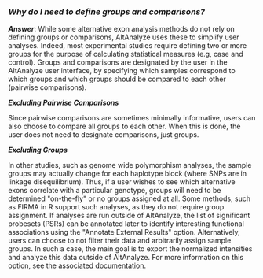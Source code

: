 ### _Why do I need to define groups and comparisons?_ ###

_**Answer**_: While some alternative exon analysis methods do not rely on defining groups or comparisons, AltAnalyze uses these to simplify user analyses. Indeed, most experimental studies require defining two or more groups for the purpose of calculating statistical measures (e.g, case and control). Groups and comparisons are designated by the user in the AltAnalyze user interface, by specifying which samples correspond to which groups and which groups should be compared to each other (pairwise comparisons).

_**Excluding Pairwise Comparisons**_

Since pairwise comparisons are sometimes minimally informative, users can also choose to compare all groups to each other. When this is done, the user does not need to designate comparisons, just groups.

_**Excluding Groups**_

In other studies, such as genome wide polymorphism analyses, the sample groups may actually change for each haplotype block (where SNPs are in linkage disequilibrium). Thus, if a user wishes to see which alternative exons correlate with a particular genotype, groups will need to be determined "on-the-fly" or no groups assigned at all. Some methods, such as FIRMA in R support such analyses, as they do not require group assignment. If analyses are run outside of AltAnalyze, the list of significant probesets (PSRs) can be annotated later to identify interesting functional associations using the "Annotate External Results" option. Alternatively, users can choose to not filter their data and arbitrarily assign sample groups. In such a case, the main goal is to export the normalized intensities and analyze this data outside of AltAnalyze. For more information on this option, see the [associated documentation](ReturnAll.md).